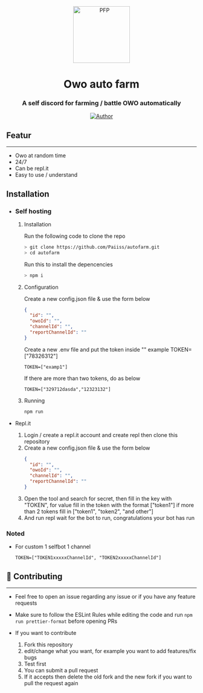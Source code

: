 <div align="center">
<img src="https://i.ibb.co/ThgHqGQ/976d5c4f4522e5a1ae782516b58518f6.jpg" width="150" height="150" border="0" alt="PFP">

# Owo auto farm

### A self discord for farming / battle OWO automatically

<p align="center">
  <a href="https://github.com/Paiiss"><img title="Author" src="https://img.shields.io/badge/Author-Paiiss-yellow.svg?style=for-the-badge&logo=github" /></a>
</p>

</div>

## Featur

---

- Owo at random time
- 24/7
- Can be repl.it
- Easy to use / understand

## Installation

- ### Self hosting

  1.  Installation

      Run the following code to clone the repo

      ```sh
      > git clone https://github.com/Paiiss/autofarm.git
      > cd autofarm
      ```

      Run this to install the depencencies

      ```sh
      > npm i
      ```

  2.  Configuration

      Create a new config.json file & use the form below

      ```json
      {
        "id": "",
        "owoId": "",
        "channelId": "",
        "reportChannelId": ""
      }
      ```

      Create a new .env file and put the token inside "" example TOKEN=["78326312"]

      ```env
      TOKEN=["examp1"]
      ```

      If there are more than two tokens, do as below

      ```
      TOKEN=["329712dasda","12323132"]
      ```

  3.  Running

      ```sh
      npm run
      ```

- Repl.it

  1. Login / create a repl.it account and create repl then clone this repository
  2. Create a new config.json file & use the form below
     ```json
     {
       "id": "",
       "owoId": "",
       "channelId": "",
       "reportChannelId": ""
     }
     ```
  3. Open the tool and search for secret, then fill in the key with "TOKEN", for value fill in the token with the format ["token1"] if more than 2 tokens fill in ["token1", "token2", "and other"]
  4. And run repl wait for the bot to run, congratulations your bot has run

### Noted

- For custom 1 selfbot 1 channel

  ```
  TOKEN=["TOKEN1xxxxxChannelId", "TOKEN2xxxxxChannelId"]
  ```

## 💪 Contributing

---

- Feel free to open an issue regarding any issue or if you have any feature requests
- Make sure to follow the ESLint Rules while editing the code and run `npm run prettier-format` before opening PRs
- If you want to contribute

  1. Fork this repository
  2. edit/change what you want, for example you want to add features/fix bugs
  3. Test first
  4. You can submit a pull request
  5. If it accepts then delete the old fork and the new fork if you want to pull the request again
